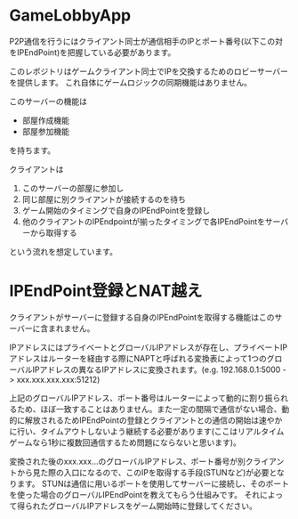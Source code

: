 # GameLobbyApp

P2P通信を行うにはクライアント同士が通信相手のIPとポート番号(以下この対をIPEndPoint)を把握している必要があります。

このレポジトリはゲームクライアント同士でIPを交換するためのロビーサーバーを提供します。
これ自体にゲームロジックの同期機能はありません。

このサーバーの機能は
- 部屋作成機能
- 部屋参加機能

を持ちます。

クライアントは
1. このサーバーの部屋に参加し
2. 同じ部屋に別クライアントが接続するのを待ち
3. ゲーム開始のタイミングで自身のIPEndPointを登録し
4. 他のクライアントのIPEndpointが揃ったタイミングで各IPEndPointをサーバーから取得する

という流れを想定しています。

# IPEndPoint登録とNAT越え

クライアントがサーバーに登録する自身のIPEndPointを取得する機能はこのサーバーに含まれません。

IPアドレスにはプライベートとグローバルIPアドレスが存在し、プライベートIPアドレスはルーターを経由する際にNAPTと呼ばれる変換表によって1つのグローバルIPアドレスの異なるIPアドレスに変換されます。(e.g. 192.168.0.1:5000 -> xxx.xxx.xxx.xxx:51212)

上記のグローバルIPアドレス、ポート番号はルーターによって動的に割り振られるため、ほぼ一致することはありません。また一定の間隔で通信がない場合、動的に解放されるためIPEndPointの登録とクライアントとの通信の開始は速やかに行い、タイムアウトしないよう継続する必要があります(ここはリアルタイムゲームなら1秒に複数回通信するため問題にならないと思います)。

変換された後のxxx.xxx...のグローバルIPアドレス、ポート番号が別クライアントから見た際の入口になるので、このIPを取得する手段(STUNなど)が必要となります。
STUNは通信に用いるポートを使用してサーバーに接続し、そのポートを使った場合のグローバルIPEndPointを教えてもらう仕組みです。
それによって得られたグローバルIPアドレスをゲーム開始時に登録してください。